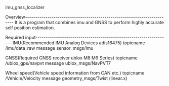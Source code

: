 imu_gnss_localizer

Overview------------------------------------------------------------------------
It is a program that combines imu and GNSS to perform highly accurate self position estimation.

Required input------------------------------------------------------------------
IMU(Recommended IMU Analog Devices adis16475)
topicname   /imu/data_raw
message     sensor_msgs/Imu

GNSS(Required GNSS receiver ublox M8 M9 Series)
topicname   /ublox_gps/navpvt
message     ublox_msgs/NavPVT7

Wheel speed(Vehicle speed information from CAN etc.)
topicname   /Vehicle/Velocity
message     geometry_msgs/Twist (linear.x)
